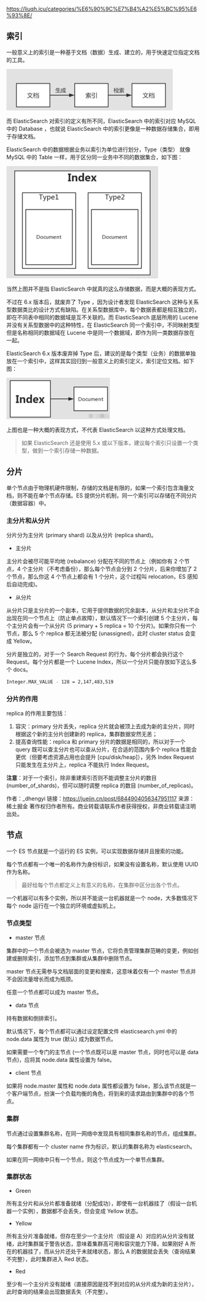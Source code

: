 <https://liuqh.icu/categories/%E6%90%9C%E7%B4%A2%E5%BC%95%E6%93%8E/>

## 索引

一般意义上的索引是一种基于文档（数据）生成、建立的，用于快速定位指定文档的工具。

<img src=".assets/image-20230116144627579.png" alt="image-20230116144627579" style="zoom:50%;" />

而 ElasticSearch 对索引的定义有所不同，ElasticSearch 中的索引对应 MySQL 中的 Database ，也就说 ElasticSearch 中的索引更像是一种数据存储集合，即用于存储文档。

ElasticSearch 中的数据根据业务以索引为单位进行划分，Type（类型） 就像 MySQL 中的 Table 一样，用于区分同一业务中不同的数据集合，如下图：

<img src=".assets/image-20230116144741322.png" alt="image-20230116144741322" style="zoom:50%;" />

当然上图并不是指 ElasticSearch 中就真的这么存储数据，而是大概的表现方式。

不过在 6.x 版本后，就废弃了 Type ，因为设计者发现 ElasticSearch 这种与关系型数据类比的设计方式有缺陷。在关系型数据库中，每个数据表都是相互独立的，即在不同表中相同的数据域是互不关联的。而 ElasticSearch 底层所用的 Lucene 并没有关系型数据中的这种特性，在 ElasticSearch 同一个索引中，不同映射类型但是名称相同的数据域在 Lucene 中是同一个数据域，即作为同一类数据存放在一起。

ElasticSearch 6.x 版本废弃掉 Type 后，建议的是每个类型（业务）的数据单独放在一个索引中，这样其实回归到一般意义上的索引定义，索引定位文档。如下图：

<img src=".assets/image-20230116144843046.png" alt="image-20230116144843046" style="zoom:50%;" />

上图也是一种大概的表现方式，不代表 ElasticSearch 以这种方式处理文档。

> 如果 ElasticSearch 还是使用 5.x 或以下版本，建议每个索引只设置一个类型，做到一个索引存储一种数据。

## 分片

单个节点由于物理机硬件限制，存储的文档是有限的，如果一个索引包含海量文档，则不能在单个节点存储。ES 提供分片机制，同一个索引可以存储在不同分片（数据容器）中。

### 主分片和从分片

分片分为主分片 (primary shard) 以及从分片 (replica shard)。

- 主分片

主分片会被尽可能平均地 (rebalance) 分配在不同的节点上（例如你有 2 个节点，4 个主分片（不考虑备份），那么每个节点会分到 2 个分片，后来你增加了 2 个节点，那么你这 4 个节点上都会有 1 个分片，这个过程叫 relocation，ES 感知后自动完成)。

- 从分片

从分片只是主分片的一个副本，它用于提供数据的冗余副本，从分片和主分片不会出现在同一个节点上（防止单点故障），默认情况下一个索引创建 5 个主分片，每个主分片会有一个从分片 (5 primary + 5 replica = 10 个分片)。如果你只有一个节点，那么 5 个 replica 都无法被分配 (unassigned)，此时 cluster status 会变成 Yellow。

分片是独立的，对于一个 Search Request 的行为，每个分片都会执行这个 Request。每个分片都是一个 Lucene Index，所以一个分片只能存放如下这么多个 docs。

```bash
Integer.MAX_VALUE - 128 = 2,147,483,519
```

### 分片的作用

replica 的作用主要包括：

1. 容灾：primary 分片丢失，replica 分片就会被顶上去成为新的主分片，同时根据这个新的主分片创建新的 replica，集群数据安然无恙；
2. 提高查询性能：replica 和 primary 分片的数据是相同的，所以对于一个 query 既可以查主分片也可以查从分片，在合适的范围内多个 replica 性能会更优（但要考虑资源占用也会提升 [cpu/disk/heap]），另外 Index Request 只能发生在主分片上，replica 不能执行 Index Request。

**注意**：对于一个索引，除非重建索引否则不能调整主分片的数目 (number_of_shards)，但可以随时调整 replica 的数目 (number_of_replicas)。



作者：_dhengyi
链接：https://juejin.cn/post/6844904056347951117
来源：稀土掘金
著作权归作者所有。商业转载请联系作者获得授权，非商业转载请注明出处。

## 节点

一个 ES 节点就是一个运行的 ES 实例，可以实现数据存储并且搜索的功能。

每个节点都有一个唯一的名称作为身份标识，如果没有设置名称，默认使用 UUID 作为名称。

> 最好给每个节点都定义上有意义的名称，在集群中区分出各个节点。

一个机器可以有多个实例，所以并不能说一台机器就是一个 node，大多数情况下每个 node 运行在一个独立的环境或虚拟机上。

### 节点类型

- master 节点

集群中的一个节点会被选为 master 节点，它将负责管理集群范畴的变更，例如创建或删除索引，添加节点到集群或从集群中删除节点。

master 节点无需参与文档层面的变更和搜索，这意味着仅有一个 master 节点并不会因流量增长而成为瓶颈。

任意一个节点都可以成为 master 节点。

- data 节点

持有数据和倒排索引。

默认情况下，每个节点都可以通过设定配置文件 elasticsearch.yml 中的 node.data 属性为 true (默认) 成为数据节点。

如果需要一个专门的主节点 (一个节点既可以是 master 节点，同时也可以是 data 节点)，应将其 node.data 属性设置为 false。

- client 节点

如果将 node.master 属性和 node.data 属性都设置为 false，那么该节点就是一个客户端节点，扮演一个负载均衡的角色，将到来的请求路由到集群中的各个节点。

### 集群

节点通过设置集群名称，在同一网络中发现具有相同集群名称的节点，组成集群。

每个集群都有一个 cluster name 作为标识，默认的集群名称为 elasticsearch。

如果在同一网络中只有一个节点，则这个节点成为一个单节点集群。

### 集群状态

- Green

所有主分片和从分片都准备就绪（分配成功），即使有一台机器挂了（假设一台机器一个实例），数据都不会丢失，但会变成 Yellow 状态。

- Yellow

所有主分片准备就绪，但存在至少一个主分片（假设是 A）对应的从分片没有就绪，此时集群属于警告状态，意味着集群高可用和容灾能力下降，如果刚好 A 所在的机器挂了，而从分片还处于未就绪状态，那么 A 的数据就会丢失（查询结果不完整），此时集群进入 Red 状态。

- Red

至少有一个主分片没有就绪（直接原因是找不到对应的从分片成为新的主分片），此时查询的结果会出现数据丢失（不完整）。

